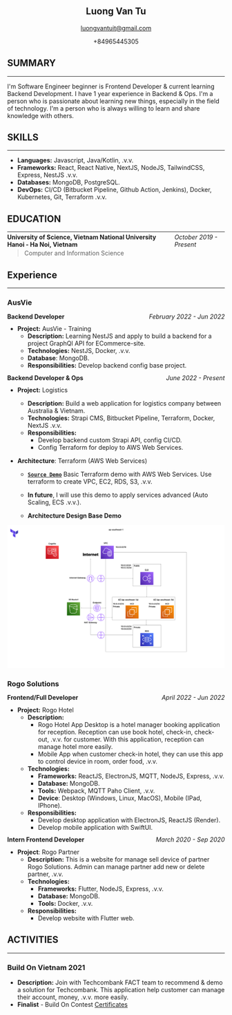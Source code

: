 <h2 align="center" style="font-weight: 700;">Luong Van Tu</h2>
<p align="center"><a href="mailto:luongvantuit@gmail.com">luongvantuit@gmail.com</a></p>
<p align="center">+84965445305</p>

## **SUMMARY**
---
I'm Software Engineer beginner is Frontend Developer & current learning Backend Development. I have 1 year experience in Backend & Ops. I'm a person who is passionate about learning new things, especially in the field of technology. I'm a person who is always willing to learn and share knowledge with others.
## **SKILLS**
---
- **Languages:** Javascript, Java/Kotlin, .v.v.
- **Frameworks:** React, React Native, NextJS, NodeJS, TailwindCSS, Express, NestJS .v.v.
- **Databases:** MongoDB, PostgreSQL.
- **DevOps:** CI/CD (Bitbucket Pipeline, Github Action, Jenkins), Docker, Kubernetes, Git, Terraform .v.v.
## **EDUCATION**
---
<div style="display: flex; width: 100%; justify-content: space-between; align-items: center; height: 12px;">
<p style="font-weight: 700;">University of Science, Vietnam National University Hanoi - Ha Noi, Vietnam</p><p style="font-style: italic;">October 2019 - Present</p></div>

> Computer and Information Science
## **Experience**
---
### **AusVie**
<div style="display: flex; width: 100%; justify-content: space-between; align-items: center; height: 12px;">
<p style="font-weight: 700;">Backend Developer</p><p style="font-style: italic;">February 2022 - Jun 2022</p></div>

- **Project:** AusVie - Training
  - **Description:** Learning NestJS and apply to build a backend for a project GraphQl API for ECommerce-site.
  - **Technologies:** NestJS, Docker, .v.v.
  - **Database**: MongoDB.
  - **Responsibilities:** Develop backend config base project.

<div style="display: flex; width: 100%; justify-content: space-between; align-items: center; height: 12px;">
<p style="font-weight: 700;">Backend Developer & Ops</p><p style="font-style: italic;">June 2022 - Present</p></div>

- **Project:** Logistics
  - **Description:** Build a web application for logistics company between Australia & Vietnam.
  - **Technologies:** Strapi CMS, Bitbucket Pipeline, Terraform, Docker, NextJS .v.v.
  - **Responsibilities:**
    - Develop backend custom Strapi API, config CI/CD.
    - Config Terraform for deploy to AWS Web Services.
- **Architecture**: Terraform (AWS Web Services)

  - [**`Source Demo`**](https://github.com/luongvantuit/infrastructure-as-code) Basic Terraform demo with AWS Web Services. Use terraform to create VPC, EC2, RDS, S3, .v.v.

  - **In future**, I will use this demo to apply services advanced (Auto Scaling, ECS .v.v.).

  - **Architecture Design Base Demo**
<img src="./assets/iac-base.png" alt="AWS IaC"/>

### **Rogo Solutions**
<div style="display: flex; width: 100%; justify-content: space-between; align-items: center; height: 12px;">
<p style="font-weight: 700;">Frontend/Full Developer</p><p style="font-style: italic;">April 2022 - Jun 2022</p></div>

- **Project:** Rogo Hotel
  - **Description:**
    - Rogo Hotel App Desktop is a hotel manager booking application for reception. Reception can use book hotel, check-in, check-out, .v.v. for customer. With this application, reception can manage hotel more easily.
    - Mobile App when customer check-in hotel, they can use this app to control device in room, order food, .v.v.
  - **Technologies:**
    - **Frameworks:** ReactJS, ElectronJS, MQTT, NodeJS, Express, .v.v.
    - **Database:** MongoDB.
    - **Tools:** Webpack, MQTT Paho Client, .v.v.
    - **Device**: Desktop (Windows, Linux, MacOS), Mobile (IPad, IPhone).
  - **Responsibilities:**
    - Develop desktop application with ElectronJS, ReactJS (Render).
    - Develop mobile application with SwiftUI.

<div style="display: flex; width: 100%; justify-content: space-between; align-items: center; height: 12px;">
<p style="font-weight: 700;">Intern Frontend Developer</p><p style="font-style: italic;">March 2020 - Sep 2020</p></div>

- **Project**: Rogo Partner
  - **Description:** This is a website for manage sell device of partner Rogo Solutions. Admin can manage partner add new or delete partner, .v.v.
  - **Technologies:**
    - **Frameworks:** Flutter, NodeJS, Express, .v.v.
    - **Database:** MongoDB.
    - **Tools:** Docker, .v.v.
  - **Responsibilities:**
    - Develop website with Flutter web.
## **ACTIVITIES**
---
### **Build On Vietnam 2021**
- **Description:** Join with Techcombank FACT team to recommend & demo a solution for Techcombank. This application help customer can manage their account, money, .v.v. more easily.
- **Finalist** - Build On Contest [Certificates](https://buildonvietnam21.s3.ap-southeast-1.amazonaws.com/BOVN21+Certificates/Techcombank_FACT_Luong+Van+Tu.pdf)
